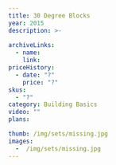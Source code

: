 ```yaml
---
title: 30 Degree Blocks
year: 2015
description: >-
  
archiveLinks:
  - name: 
    link: 
priceHistory:
  - date: "?"
    price: "?"
skus:
  - "?"
category: Building Basics
video: ""
plans:

thumb: /img/sets/missing.jpg
images:
  -  /img/sets/missing.jpg
---
```

